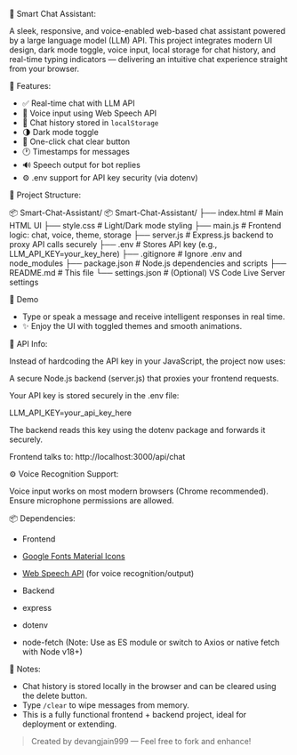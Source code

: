 🤖 Smart Chat Assistant:

A sleek, responsive, and voice-enabled web-based chat assistant powered by a large language model (LLM) API. This project integrates modern UI design, dark mode toggle, voice input, local storage for chat history, and real-time typing indicators — delivering an intuitive chat experience straight from your browser.

🚀 Features:

- ✅ Real-time chat with LLM API
- 🎤 Voice input using Web Speech API
- 💬 Chat history stored in `localStorage`
- 🌗 Dark mode toggle
- 🧹 One-click chat clear button
- 🕐 Timestamps for messages
- 🔊 Speech output for bot replies
- ⚙️ .env support for API key security (via dotenv)

📁 Project Structure:

📦 Smart-Chat-Assistant/
📦 Smart-Chat-Assistant/
├── index.html        # Main HTML UI
├── style.css         # Light/Dark mode styling
├── main.js           # Frontend logic: chat, voice, theme, storage
├── server.js         # Express.js backend to proxy API calls securely
├── .env              # Stores API key (e.g., LLM_API_KEY=your_key_here)
├── .gitignore        # Ignore .env and node_modules
├── package.json      # Node.js dependencies and scripts
├── README.md         # This file
└── settings.json     # (Optional) VS Code Live Server settings


📸 Demo

- Type or speak a message and receive intelligent responses in real time.  
- ✨ Enjoy the UI with toggled themes and smooth animations.

🔐 API Info:

Instead of hardcoding the API key in your JavaScript, the project now uses:

A secure Node.js backend (server.js) that proxies your frontend requests.

Your API key is stored securely in the .env file:

LLM_API_KEY=your_api_key_here

The backend reads this key using the dotenv package and forwards it securely.

Frontend talks to:
http://localhost:3000/api/chat

⚙️ Voice Recognition Support:

Voice input works on most modern browsers (Chrome recommended).
Ensure microphone permissions are allowed.

📦 Dependencies:

- Frontend
- [Google Fonts Material Icons](https://fonts.google.com/icons)
- [Web Speech API](https://developer.mozilla.org/en-US/docs/Web/API/Web_Speech_API) (for voice recognition/output)

- Backend
- express
- dotenv
- node-fetch (Note: Use as ES module or switch to Axios or native fetch with Node v18+)

📌 Notes:

- Chat history is stored locally in the browser and can be cleared using the delete button.
- Type `/clear` to wipe messages from memory.
- This is a fully functional frontend + backend project, ideal for deployment or extending.



> Created by devangjain999 — Feel free to fork and enhance!
